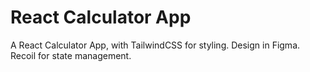 # React Calculator App

A React Calculator App, with TailwindCSS for styling. Design in Figma. Recoil for state management.
